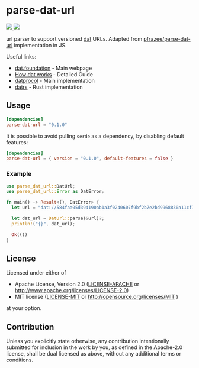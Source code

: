 # parse-dat-url

<a href="https://docs.rs/parse-dat-url">
 <img src="https://docs.rs/parse-dat-url/badge.svg?version=0.1.0" />
</a>
<a href="https://crates.io/crates/parse-dat-url">
  <img src="https://img.shields.io/crates/v/parse-dat-url" />
</a>

url parser to support versioned [dat](https://dat.foundation) URLs.
Adapted from [pfrazee/parse-dat-url](https://github.com/pfrazee/parse-dat-url) implementation in JS.

Useful links:

- [dat.foundation](https://dat.foundation) - Main webpage
- [How dat works](https://datprotocol.github.io/how-dat-works/) - Detailed Guide
- [datprocol](https://github.com/datprotocol) - Main implementation
- [datrs](https://github.com/datrs/) - Rust implementation

## Usage

```toml
[dependencies]
parse-dat-url = "0.1.0"
```

It is possible to avoid pulling `serde` as a dependency, by disabling default features:

```toml
[dependencies]
parse-dat-url = { version = "0.1.0", default-features = false }
```

### Example

```rust
use parse_dat_url::DatUrl;
use parse_dat_url::Error as DatError;

fn main() -> Result<(), DatError> {
  let url = "dat://584faa05d394190ab1a3f0240607f9bf2b7e2bd9968830a11cf77db0cea36a21+0.0.0.1/path/to+file.txt";

  let dat_url = DatUrl::parse(&url)?;
  println!("{}", dat_url);

  Ok(())
}
```

## License

Licensed under either of

- Apache License, Version 2.0
  ([LICENSE-APACHE](LICENSE-APACHE) or <http://www.apache.org/licenses/LICENSE-2.0>)
- MIT license
  ([LICENSE-MIT](LICENSE-MIT) or <http://opensource.org/licenses/MIT> )

at your option.

## Contribution

Unless you explicitly state otherwise, any contribution intentionally submitted
for inclusion in the work by you, as defined in the Apache-2.0 license, shall be
dual licensed as above, without any additional terms or conditions.
